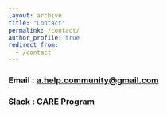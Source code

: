 ```yaml
---
layout: archive
title: "Contact"
permalink: /contact/
author_profile: true
redirect_from:
  - /contact
---
```


### Email : [a.help.community@gmail.com](mailto:a.help.community@gmail.com)
### Slack : [CARE Program](https://join.slack.com/t/care-program-group/shared_invite/zt-27f9f62s0-uKR~0Hzn4MLzGuN9fIk4MQ)
